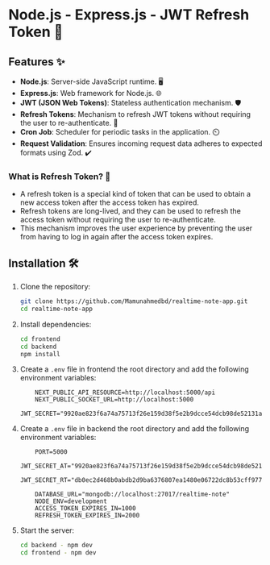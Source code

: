 # Node.js - Express.js - JWT Refresh Token 🚀

## Features ✨

- **Node.js**: Server-side JavaScript runtime. 🖥️
- **Express.js**: Web framework for Node.js. 🌐
- **JWT (JSON Web Tokens)**: Stateless authentication mechanism. 🛡️
- **Refresh Tokens**: Mechanism to refresh JWT tokens without requiring the user to re-authenticate. 🔄
- **Cron Job**: Scheduler for periodic tasks in the application. ⏲️
- **Request Validation**: Ensures incoming request data adheres to expected formats using Zod. ✔️

### What is Refresh Token? 🤔

- A refresh token is a special kind of token that can be used to obtain a new access token after the access token has
  expired.
- Refresh tokens are long-lived, and they can be used to refresh the access token without requiring the user to
  re-authenticate.
- This mechanism improves the user experience by preventing the user from having to log in again after the access token
  expires.

## Installation 🛠️

1. Clone the repository:

   ```bash
   git clone https://github.com/Mamunahmedbd/realtime-note-app.git
   cd realtime-note-app
   ```

2. Install dependencies:

   ```bash
   cd frontend
   cd backend
   npm install
   ```

3. Create a `.env` file in frontend the root directory and add the following environment variables:

   ```plaintext
       NEXT_PUBLIC_API_RESOURCE=http://localhost:5000/api
       NEXT_PUBLIC_SOCKET_URL=http://localhost:5000
       JWT_SECRET="9920ae823f6a74a75713f26e159d38f5e2b9dcce54dcb98de52131a02165b44f"
   ```

4. Create a `.env` file in backend the root directory and add the following environment variables:

   ```plaintext
       PORT=5000
       JWT_SECRET_AT="9920ae823f6a74a75713f26e159d38f5e2b9dcce54dcb98de52131a02165b44f"
       JWT_SECRET_RT="db0ec2d468b0abdb2d9ba6376807ea1480e06722dc8b53cff97785fe120fc02e"

       DATABASE_URL="mongodb://localhost:27017/realtime-note"
       NODE_ENV=development
       ACCESS_TOKEN_EXPIRES_IN=1000
       REFRESH_TOKEN_EXPIRES_IN=2000

   ```

5. Start the server:
   ```bash
   cd backend - npm dev
   cd frontend - npm dev
   ```
